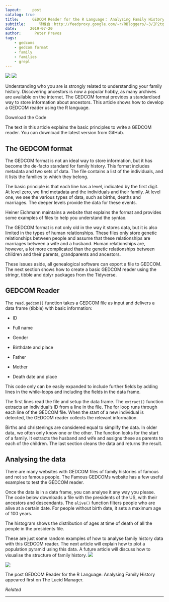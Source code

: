 ```yaml
---
layout:     post
catalog: true
title:      GEDCOM Reader for the R Language： Analysing Family History
subtitle:      转载自：http://feedproxy.google.com/~r/RBloggers/~3/IP2tq7RC93Q/
date:      2019-07-20
author:      Peter Prevos
tags:
    - gedcoms
    - gedcom format
    - family
    - families
    - grepl
---
```






![](https://i0.wp.com/lucidmanager.org/wp-content/blogs.dir/9/files/sites/9/2019/07/gedcom.jpg?fit=300%2C200&ssl=1&is-pending-load=1)
![](https://i0.wp.com/lucidmanager.org/wp-content/blogs.dir/9/files/sites/9/2019/07/gedcom.jpg?fit=300%2C200&ssl=1)


Understanding who you are is strongly related to understanding your family history. Discovering ancestors is now a popular hobby, as many archives are available on the internet. The GEDCOM format provides a standardised way to store information about ancestors. This article shows how to develop a GEDCOM reader using the R language.


Download the Code


The text in this article explains the basic principles to write a GEDCOM reader. You can download the latest version from GitHub.

## The GEDCOM format

The GEDCOM format is not an ideal way to store information, but it has become the de-facto standard for family history. This format includes metadata and two sets of data. The file contains a list of the individuals, and it lists the families to which they belong.

The basic principle is that each line has a level, indicated by the first digit. At level zero, we find metadata and the individuals and their family. At level one, we see the various types of data, such as births, deaths and marriages. The deeper levels provide the data for these events.

Heiner Eichmann maintains a website that explains the format and provides some examples of files to help you understand the syntax.

The GEDCOM format is not only old in the way it stores data, but it is also limited in the types of human relationships. These files only store genetic relationships between people and assume that these relationships are marriages between a wife and a husband. Human relationships are, however, a lot more complicated than the genetic relationships between children and their parents, grandparents and ancestors.

These issues aside, all genealogical software can export a file to GEDCOM. The next section shows how to create a basic GEDCOM reader using the stringr, tibble and dplyr packages from the Tidyverse.

## GEDCOM Reader

The `read.gedcom()` function takes a GEDCOM file as input and delivers a data frame (tibble) with basic information:

- ID

- Full name

- Gender

- Birthdate and place

- Father

- Mother

- Death date and place


This code only can be easily expanded to include further fields by adding lines in the while-loops and including the fields in the data frame.

The first lines read the file and setup the data frame. The `extract()` function extracts an individual’s ID from a line in the file. The for loop runs through each line of the GEDCOM file. When the start of a new individual is detected, the GEDCOM reader collects the relevant information. 

Births and christenings are considered equal to simplify the data. In older data, we often only know one or the other. The function looks for the start of a family. It extracts the husband and wife and assigns these as parents to each of the children. The last section cleans the data and returns the result.

## Analysing the data

There are many websites with GEDCOM files of family histories of famous and not so famous people. The Famous GEDCOMs website has a few useful examples to test the GEDCOM reader.

Once the data is in a data frame, you can analyse it any way you please. The code below downloads a file with the presidents of the US, with their ancestors and descendants. The `alive()` function filters people who are alive at a certain date. For people without birth date, it sets a maximum age of 100 years.

The histogram shows the distribution of ages at time of death of all the people in the presidents file.

These are just some random examples of how to analyse family history data with this GEDCOM reader. The next article will explain how to plot a population pyramid using this data. A future article will discuss how to visualise the structure of family history.
![](https://i1.wp.com/lucidmanager.org/wp-content/blogs.dir/9/files/sites/9/2019/07/years.png?resize=512%2C512&ssl=1&is-pending-load=1)

![](https://i1.wp.com/lucidmanager.org/wp-content/blogs.dir/9/files/sites/9/2019/07/years.png?resize=512%2C512&ssl=1)


The post GEDCOM Reader for the R Language: Analysing Family History appeared first on The Lucid Manager.


*Related*







---
